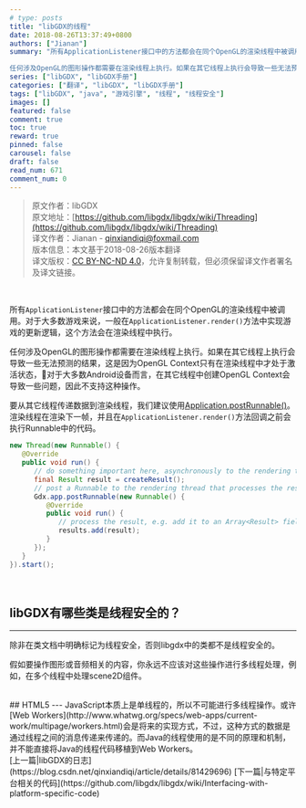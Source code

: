 ```yaml
---
# type: posts 
title: "libGDX的线程"
date: 2018-08-26T13:37:49+0800
authors: ["Jianan"]
summary: "所有ApplicationListener接口中的方法都会在同个OpenGL的渲染线程中被调用。对于大多数游戏来说，一般在ApplicationListener.render()方法中实现游戏的更新逻辑，这个方法会在渲染线程中执行。

任何涉及OpenGL的图形操作都需要在渲染线程上执行。如果在其它线程上执行会导致一些无法预测的结果，这是因为OpenGL Context只有在渲染线程中才处于激活状态，对于大多数Android设备而言，在其它线程中创建OpenGL Context会导致一些问题，因此不支持这"
series: ["libGDX", "libGDX手册"]
categories: ["翻译", "libGDX", "libGDX手册"]
tags: ["libGDX", "java", "游戏引擎", "线程", "线程安全"]
images: []
featured: false
comment: true
toc: true
reward: true
pinned: false
carousel: false
draft: false
read_num: 671
comment_num: 0
---
```


> 原文作者：libGDX  
原文地址：[https://github.com/libgdx/libgdx/wiki/Threading](https://github.com/libgdx/libgdx/wiki/Threading)   
译文作者：Jianan - qinxiandiqi@foxmail.com  
版本信息：本文基于2018-08-26版本翻译  
译文版权：[CC BY-NC-ND 4.0](http://creativecommons.org/licenses/by-nc-nd/4.0/)，允许复制转载，但必须保留译文作者署名及译文链接。

<br>

所有`ApplicationListener`接口中的方法都会在同个OpenGL的渲染线程中被调用。对于大多数游戏来说，一般在`ApplicationListener.render()`方法中实现游戏的更新逻辑，这个方法会在渲染线程中执行。

任何涉及OpenGL的图形操作都需要在渲染线程上执行。如果在其它线程上执行会导致一些无法预测的结果，这是因为OpenGL Context只有在渲染线程中才处于激活状态，对于大多数Android设备而言，在其它线程中创建OpenGL Context会导致一些问题，因此不支持这种操作。 

要从其它线程传递数据到渲染线程，我们建议使用[Application.postRunnable()](https://github.com/libgdx/libgdx/tree/master/gdx/src/com/badlogic/gdx/Application.java#173)。渲染线程在渲染下一帧，并且在`ApplicationListener.render()`方法回调之前会执行Runnable中的代码。  

```java
new Thread(new Runnable() {
   @Override
   public void run() {
      // do something important here, asynchronously to the rendering thread
      final Result result = createResult();
      // post a Runnable to the rendering thread that processes the result
      Gdx.app.postRunnable(new Runnable() {
         @Override
         public void run() {
            // process the result, e.g. add it to an Array<Result> field of the ApplicationListener.
            results.add(result);
         }
      });
   }
}).start();
```

<br>

## libGDX有哪些类是线程安全的？
---

除非在类文档中明确标记为线程安全，否则libgdx中的类都不是线程安全的。

假如要操作图形或音频相关的内容，你永远不应该对这些操作进行多线程处理，例如，在多个线程中处理scene2D组件。

<br>
## HTML5
---
JavaScript本质上是单线程的，所以不可能进行多线程操作。或许[Web Workers](http://www.whatwg.org/specs/web-apps/current-work/multipage/workers.html)会是将来的实现方式，不过，这种方式的数据是通过线程之间的消息传递来传递的。而Java的线程使用的是不同的原理和机制，并不能直接将Java的线程代码移植到Web Workers。

<br>
[上一篇|libGDX的日志](https://blog.csdn.net/qinxiandiqi/article/details/81429696)  
[下一篇|与特定平台相关的代码](https://github.com/libgdx/libgdx/wiki/Interfacing-with-platform-specific-code)